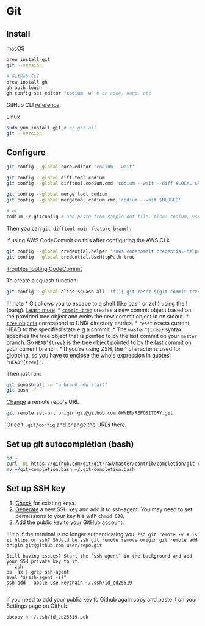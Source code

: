 # Git
## Install

macOS  
```zsh
brew install git
git --version

# GitHub CLI
brew install gh 
gh auth login
gh config set editor "codium -w" # or code, nano, etc
```
GitHub CLI [reference](https://docs.github.com/en/github-cli/github-cli/github-cli-reference).

Linux
```zsh
sudo yum install git # or git-all
git --version
```

## Configure
```zsh
git config --global core.editor 'codium --wait'

git config --global diff.tool codium
git config --global difftool.codium.cmd 'codium --wait --diff $LOCAL $REMOTE'

git config --global merge.tool codium
git config --global mergetool.codium.cmd 'codium --wait $MERGED'

# or
codium ~/.gitconfig # and paste from sample dot file. Also: codium, vscode, nano
```

Then you can ```git difftool main feature-branch```.  

If using AWS CodeCommit do this after configuring the AWS CLI:
```zsh
git config --global credential.helper '!aws codecommit credential-helper $@'
git config --global credential.UseHttpPath true
```
[Troubleshooting CodeCommit](https://docs.aws.amazon.com/codecommit/latest/userguide/troubleshooting-ch.html#troubleshooting-macoshttps)

To create a squash function:
```zsh
git config --global alias.squash-all '!f(){ git reset $(git commit-tree "HEAD^{tree}" "$@");};f'
```
!!! note
    * Git allows you to escape to a shell (like bash or zsh) using the ! (bang). [Learn more](https://www.atlassian.com/blog/git/advanced-git-aliases).
    * [`commit-tree`](https://git-scm.com/docs/git-commit-tree) creates a new commit object based on the provided tree object and emits the new commit object id on stdout.
    * [`tree` objects](https://git-scm.com/book/en/v2/Git-Internals-Git-Objects#Tree-Objects) correspond to UNIX directory entries. 
    * `reset` resets current HEAD to the specified state e.g a commit.
    * The `master^{tree}` syntax specifies the tree object that is pointed to by the last commit on your `master` branch. So `HEAD^{tree}` is the tree object pointed to by the last commit on your current branch.
    * If you’re using ZSH, the `^` character is used for globbing, so you have to enclose the whole expression in quotes: `"HEAD^{tree}"`.

Then just run:
```zsh
git squash-all -m "a brand new start"
git push -f
```

[Change](https://docs.github.com/en/get-started/getting-started-with-git/managing-remote-repositories#changing-a-remote-repositorys-url) a remote repo's URL
```zsh
git remote set-url origin git@github.com:OWNER/REPOSITORY.git
```
Or edit `.git/config` and change the URLs there.

## Set up git autocompletion (bash)

```bash
cd ~
curl -OL https://github.com/git/git/raw/master/contrib/completion/git-completion.bash
mv ~/git-completion.bash ~/.git-completion.bash
```

## Set up SSH key
1. [Check](https://help.github.com/articles/checking-for-existing-ssh-keys/) for existing keys.
2. [Generate](https://help.github.com/articles/generating-a-new-ssh-key-and-adding-it-to-the-ssh-agent/) a new SSH key and add it to ssh-agent. You may need to set permissions to your key file with ```chmod 600```.
3. [Add](https://help.github.com/articles/adding-a-new-ssh-key-to-your-github-account/) the public key to your GitHub account.

!!! tip
    If the terminal is no longer authenticating you:
    ```zsh
    git remote -v # is it https or ssh? Should be ssh
    git remote remove origin
    git remote add origin git@github.com:user/repo.git
    ```

    Still having issues? Start the `ssh-agent` in the background and add your SSH private key to it.  
    ```zsh
    ps -ax | grep ssh-agent
    eval "$(ssh-agent -s)"
    ssh-add --apple-use-keychain ~/.ssh/id_ed25519
    ```

If you need to add your public key to Github again copy and paste it on your Settings page on Github:
```zsh
pbcopy < ~/.ssh/id_ed25519.pub
```

